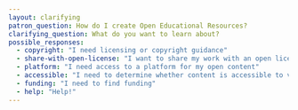 ```yaml
---
layout: clarifying
patron_question: How do I create Open Educational Resources?
clarifying_question: What do you want to learn about?
possible_responses:
  - copyright: "I need licensing or copyright guidance"
  - share-with-open-license: "I want to share my work with an open license"
  - platform: "I need access to a platform for my open content"
  - accessible: "I need to determine whether content is accessible to various learning styles/needs"
  - funding: "I need to find funding"
  - help: "Help!"
---
```

